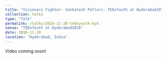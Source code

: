 ```yaml
---
title: "Visionary Fighter- Venkatesh Potluri- TEDxYouth at Hyderabad2016"
collection: talks
type: "Talk"
permalink: /talks/2016-11-20-tedxyouth-hyd
venue: "TEDxYouth at Hyderabad2016"
date: 2016-11-20
location: "Hyderabad, India"
---
```

Video coming soon!
